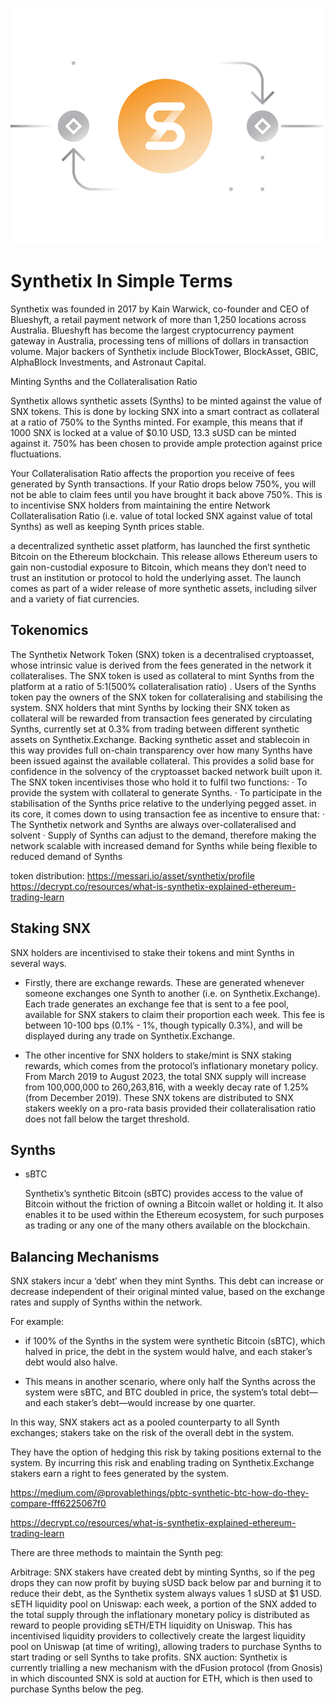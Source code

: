 ![](../images/snx-Main-l.png)

# Synthetix In Simple Terms 

Synthetix was founded in 2017 by Kain Warwick, co-founder and CEO of Blueshyft, a retail payment network of more than 1,250 locations across Australia. Blueshyft has become the largest cryptocurrency payment gateway in Australia, processing tens of millions of dollars in transaction volume. Major backers of Synthetix include BlockTower, BlockAsset, GBIC, AlphaBlock Investments, and Astronaut Capital.

Minting Synths and the Collateralisation Ratio

Synthetix allows synthetic assets (Synths) to be minted against the value of SNX tokens. This is done by locking SNX into a smart contract as collateral at a ratio of 750% to the Synths minted. For example, this means that if 1000 SNX is locked at a value of $0.10 USD, 13.3 sUSD can be minted against it. 750% has been chosen to provide ample protection against price fluctuations.

Your Collateralisation Ratio affects the proportion you receive of fees generated by Synth transactions. If your Ratio drops below 750%, you will not be able to claim fees until you have brought it back above 750%. This is to incentivise SNX holders from maintaining the entire Network Collateralisation Ratio (i.e. value of total locked SNX against value of total Synths) as well as keeping Synth prices stable.

a decentralized synthetic asset platform, has launched the first synthetic Bitcoin on the Ethereum blockchain. This release allows Ethereum users to gain non-custodial exposure to Bitcoin, which means they don’t need to trust an institution or protocol to hold the underlying asset. The launch comes as part of a wider release of more synthetic assets, including silver and a variety of fiat currencies.


## Tokenomics

The Synthetix Network Token (SNX) token is a decentralised cryptoasset, whose intrinsic value is derived from the fees generated in the network it collateralises. The SNX token is used as collateral to mint Synths from the platform at a ratio of 5:1(500% collateralisation ratio) . Users of the Synths token pay the owners of the SNX token for collateralising and stabilising the system. SNX holders that mint Synths by locking their SNX token as collateral will be rewarded from transaction fees generated by circulating Synths, currently set at 0.3% from trading between different synthetic assets on Synthetix.Exchange.
Backing synthetic asset and stablecoin in this way provides full on-chain transparency over how many Synths have been issued against the available collateral. This provides a solid base for confidence in the solvency of the cryptoasset backed network built upon it.
The SNX token incentivises those who hold it to fulfil two functions:
· To provide the system with collateral to generate Synths.
· To participate in the stabilisation of the Synths price relative to the underlying pegged asset.
in its core, it comes down to using transaction fee as incentive to ensure that:
· The Synthetix network and Synths are always over-collateralised and solvent
· Supply of Synths can adjust to the demand, therefore making the network scalable with increased demand for Synths while being flexible to reduced demand of Synths

token distribution: https://messari.io/asset/synthetix/profile
https://decrypt.co/resources/what-is-synthetix-explained-ethereum-trading-learn
## Staking SNX 

SNX holders are incentivised to stake their tokens and mint Synths in several ways. 

- Firstly, there are exchange rewards. These are generated whenever someone exchanges one Synth to another (i.e. on Synthetix.Exchange). Each trade generates an exchange fee that is sent to a fee pool, available for SNX stakers to claim their proportion each week. This fee is between 10-100 bps (0.1% - 1%, though typically 0.3%), and will be displayed during any trade on Synthetix.Exchange. 

- The other incentive for SNX holders to stake/mint is SNX staking rewards, which comes from the protocol’s inflationary monetary policy. From March 2019 to August 2023, the total SNX supply will increase from 100,000,000 to 260,263,816, with a weekly decay rate of 1.25% (from December 2019). These SNX tokens are distributed to SNX stakers weekly on a pro-rata basis provided their collateralisation ratio does not fall below the target threshold.

## Synths

- sBTC

    Synthetix’s synthetic Bitcoin (sBTC) provides access to the value of Bitcoin without the friction of owning a Bitcoin wallet or holding it. It also enables it to be used within the Ethereum ecosystem, for such purposes as trading or any one of the many others available on the blockchain.

## Balancing Mechanisms

SNX stakers incur a ‘debt’ when they mint Synths. This debt can increase or decrease independent of their original minted value, based on the exchange rates and supply of Synths within the network. 

For example:

- if 100% of the Synths in the system were synthetic Bitcoin (sBTC), which halved in price, the debt in the system would halve, and each staker’s debt would also halve. 

- This means in another scenario, where only half the Synths across the system were sBTC, and BTC doubled in price, the system’s total debt—and each staker’s debt—would increase by one quarter. 

In this way, SNX stakers act as a pooled counterparty to all Synth exchanges; stakers take on the risk of the overall debt in the system. 

They have the option of hedging this risk by taking positions external to the system. By incurring this risk and enabling trading on Synthetix.Exchange stakers earn a right to fees generated by the system.


https://medium.com/@provablethings/pbtc-synthetic-btc-how-do-they-compare-fff6225067f0

https://decrypt.co/resources/what-is-synthetix-explained-ethereum-trading-learn

There are three methods to maintain the Synth peg:

Arbitrage: SNX stakers have created debt by minting Synths, so if the peg drops they can now profit by buying sUSD back below par and burning it to reduce their debt, as the Synthetix system always values 1 sUSD at $1 USD.
sETH liquidity pool on Uniswap: each week, a portion of the SNX added to the total supply through the inflationary monetary policy is distributed as reward to people providing sETH/ETH liquidity on Uniswap. This has incentivised liquidity providers to collectively create the largest liquidity pool on Uniswap (at time of writing), allowing traders to purchase Synths to start trading or sell Synths to take profits.
SNX auction: Synthetix is currently trialling a new mechanism with the dFusion protocol (from Gnosis) in which discounted SNX is sold at auction for ETH, which is then used to purchase Synths below the peg.
